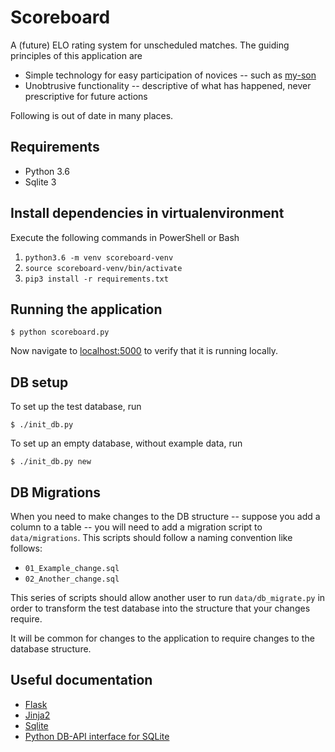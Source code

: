 # Scoreboard

A (future) ELO rating system for unscheduled matches. The guiding principles of this application are

- Simple technology for easy participation of novices -- such as [my-son](https://github.com/timothy-wilson)
- Unobtrusive functionality -- descriptive of what has happened, never prescriptive for future actions

Following is out of date in many places.

## Requirements

- Python 3.6
- Sqlite 3

## Install dependencies in virtualenvironment

Execute the following commands in PowerShell or Bash

1. `python3.6 -m venv scoreboard-venv`
1. `source scoreboard-venv/bin/activate`
1. `pip3 install -r requirements.txt`

## Running the application

    $ python scoreboard.py

Now navigate to [localhost:5000](http://localhost:5000/) to verify that it is running locally. 

## DB setup

To set up the test database, run

    $ ./init_db.py

To set up an empty database, without example data, run

    $ ./init_db.py new

## DB Migrations

When you need to make changes to the DB structure -- suppose you add a column to a table --
you will need to add a migration script to `data/migrations`. This scripts should follow a naming
convention like follows:

- `01_Example_change.sql`
- `02_Another_change.sql`

This series of scripts should allow another user to run `data/db_migrate.py` in order to transform
the test database into the structure that your changes require.

It will be common for changes to the application to require changes to the database structure.

## Useful documentation

- [Flask](http://flask.pocoo.org/docs/0.12/)
- [Jinja2](http://jinja.pocoo.org/docs/dev/)
- [Sqlite](https://sqlite.org/docs.html)
- [Python DB-API interface for SQLite](https://docs.python.org/3/library/sqlite3.html)
